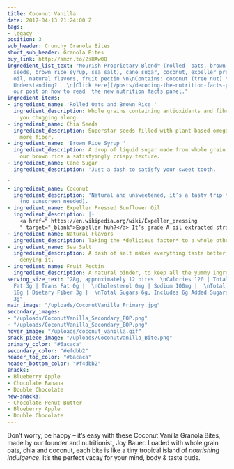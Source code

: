 ```yaml
---
title: Coconut Vanilla
date: 2017-04-13 21:24:00 Z
tags:
- legacy
position: 3
sub_header: Crunchy Granola Bites
short_sub_header: Granola Bites
buy_link: http://amzn.to/2sHAw0Q
ingredient_list_text: "Nourish Proprietary Blend™ (rolled  oats, brown rice, chia
  seeds, brown rice syrup, sea salt), cane sugar, coconut, expeller pressed sunflower
  oil, natural flavors, fruit pectin \n\nContains: coconut (tree nut) \n\nNeed Help
  Understanding?   \n[Click Here](/posts/decoding-the-nutrition-facts-panel) to read
  our post on how to read  the new nutrition facts panel."
ingredient_items:
- ingredient_name: 'Rolled Oats and Brown Rice '
  ingredient_description: Whole grains containing antioxidants and fiber that keep
    you chugging along.
- ingredient_name: Chia Seeds
  ingredient_description: Superstar seeds filled with plant-based omega-3 fats and
    more fiber.
- ingredient_name: 'Brown Rice Syrup '
  ingredient_description: A drop of liquid sugar made from whole grain rice, giving
    our brown rice a satisfyingly crispy texture.
- ingredient_name: Cane Sugar
  ingredient_description: 'Just a dash to satisfy your sweet tooth.

'
- ingredient_name: Coconut
  ingredient_description: 'Natural and unsweetened, it’s a tasty trip to the tropics
    (no sunscreen needed). '
- ingredient_name: Expeller Pressed Sunflower Oil
  ingredient_description: |-
    <a href=" https://en.wikipedia.org/wiki/Expeller_pressing
    " target="_blank">Expeller huh?</a> It’s grade A oil extracted straight from sunflower seeds without using chemicals.
- ingredient_name: Natural Flavors
  ingredient_description: Taking the *delicious factor* to a whole other level.
- ingredient_name: Sea Salt
  ingredient_description: A dash of salt makes everything taste better, there’s no
    denying it.
- ingredient_name: Fruit Pectin
  ingredient_description: A natural binder, to keep all the yummy ingredients together.
serving_size_text: "28g, approximately 12 bites  \nCalories 120 | Total Fat 5g |   \nSaturated
  Fat 3g | Trans Fat 0g |  \nCholesterol 0mg | Sodium 100mg |  \nTotal Carbohydrate
  18g | Dietary Fiber 3g |  \nTotal Sugars 6g, Includes 6g Added Sugars |  \nProtein
  3g"
main_image: "/uploads/CoconutVanilla_Primary.jpg"
secondary_images:
- "/uploads/CoconutVanilla_Secondary_FOP.png"
- "/uploads/CoconutVanilla_Secondary_BOP.png"
hover_image: "/uploads/coconut_vanilla.gif"
snack_piece_image: "/uploads/CoconutVanilla_Bite.png"
primary_color: "#6acaca"
secondary_color: "#efdbb2"
header_top_color: "#6acaca"
header_bottom_color: "#f4dbb2"
snacks:
- Blueberry Apple
- Chocolate Banana
- Double Chocolate
new-snacks:
- Chocolate Penut Butter
- Blueberry Apple
- Double Chocolate
---
```


Don’t worry, be happy – it’s easy with these Coconut Vanilla Granola Bites, made by our founder and nutritionist, Joy Bauer. Loaded with whole grain oats, chia and coconut, each bite is like a tiny tropical island of *nourishing indulgence*. It’s the perfect vacay for your mind, body & taste buds.
